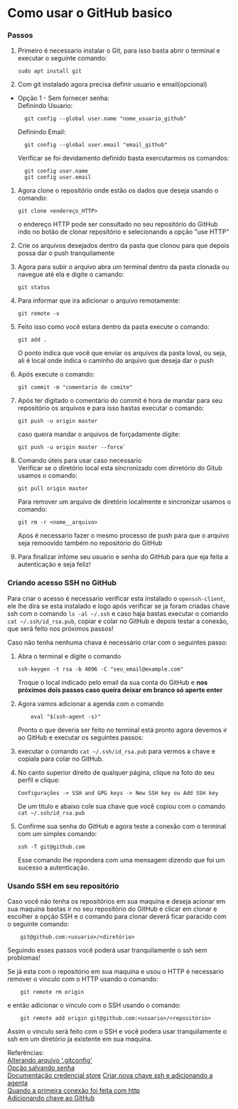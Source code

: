 # Como usar o GitHub basico

### Passos

1.  Primeiro é necessario instalar o Git, para isso basta abrir o terminal e executar o seguinte comando:

        sudo apt install git

1.  Com git instalado agora precisa definir usuario e email(opcional)

- Opção 1 - Sem fornecer senha:  
   Definindo Usuario:

        git config --global user.name "nome_usuario_github"

  Definindo Email:

        git config --global user.email "email_github"

  Verificar se foi devidamento definido basta exercutarmos os comandos:

        git config user.name
        git config user.email

1.  Agora clone o repositório onde estão os dados que deseja usando o comando:

        git clone <endereço_HTTP>

    o endereço HTTP pode ser consultado no seu repositório do GitHub indo no botão de clonar repositório e selecionando a opção "use HTTP"

2.  Crie os arquivos desejados dentro da pasta que clonou para que depois possa dar o push tranquilamente

3.  Agora para subir o arquivo abra um terminal dentro da pasta clonada ou navegue até ela e digite o camando:

        git status

4.  Para informar que ira adicionar o arquivo remotamente:

        git remote -v

5.  Feito isso como você estara dentro da pasta execute o comando:

        git add .

    O ponto indica que você que enviar os arquivos da pasta loval, ou seja, ali é local onde indica o caminho do arquivo que deseja dar o push

6.  Após execute o comando:

        git commit -m "comentario do comite"

7.  Após ter digitado o comentário do commit é hora de mandar para seu repositório os arquivos e para isso bastas executar o comando:

        git push -u origin master

    caso queira mandar o arquivos de forçadamente digite:

        git push -u origin master --force`

8.  Comando úteis para usar caso necessario  
    Verificar se o diretório local esta sincronizado com dirretório do Gitub usamos o comando:

        git pull origin master

    Para remover um arquivo de diretório localmente e sincronizar usamos o comando:

        git rm -r <nome__arquivo>

    Apos é necessario fazer o mesmo processo de push para que o arquivo seja remoovido também no repositório do GitHub

9.  Para finalizar infome seu usuario e senha do GitHub para que eja feita a autenticação e seja feliz!

### Criando acesso SSH no GitHub

Para criar o acesso é necessario verificar esta instalado o `openssh-client`, ele lhe dira se esta instalado e logo após verificar se ja foram criadas chave ssh com o comando `ls -al ~/.ssh` e caso haja bastas executar o comando `cat ~/.ssh/id_rsa.pub`, copiar e colar no GitHub e depois testar a conexão, que será feito nos próximos passos!

Caso não tenha nenhuma chava é necessário criar com o seguintes passo:

1.  Abra o terminal e digite o comando

        ssh-keygen -t rsa -b 4096 -C "seu_email@example.com"

    Troque o local indicado pelo email da sua conta do GitHub e **nos próximos dois passos caso queira deixar em branco só aperte enter**

1.  Agora vamos adicionar a agenda com o comando

            eval "$(ssh-agent -s)"

    Pronto o que deveria ser feito no terminal está pronto agora devemos ir ao GitHub e executar os seguintes passos:

1.  executar o comando `cat ~/.ssh/id_rsa.pub` para vermos a chave e copiala para colar no GitHub.
1.  No canto superior direito de qualquer página, clique na foto do seu perfil e clique:

        Configurações -> SSH and GPG keys -> New SSH key ou Add SSH key

    De um titulo e abaixo cole sua chave que você copiou com o comando `cat ~/.ssh/id_rsa.pub`

1.  Confirme sua senha do GitHub e agora teste a conexão com o terminal com um simples comando:

        ssh -T git@github.com

    Esse comando lhe repondera com uma mensagem dizendo que foi um sucesso a autenticação.

### Usando SSH em seu repositório

Caso você não tenha os repositórios em sua maquina e deseja acionar em sua maquina bastas ir no seu repositório do GitHub e clicar em clonar e escolher a opção SSH e o comando para clonar deverá ficar paracido com o seguinte comando:

        git@github.com:<usuario>/<diretório>

Seguindo esses passos você poderá usar tranquilamente o ssh sem problomas!

Se já esta com o repositório em sua maquina e usou o HTTP é necessario remover o vinculo com o HTTP usando o comando:

        git remote rm origin

e então adicionar o vinculo com o SSH usando o comando:

        git remote add origin git@github.com:<usuario>/<repositório>

Assim o vinculo será feito com o SSH e você podera usar tranquilamente o ssh em um diretório ja existente em sua maquina.

Referências:  
[Alterando arquivo '.gitconfig'](https://fellipe.com/blog/definindo-configuracoes-do-gitconfig-apos-a-instalacao-do-git/)  
[Opção salvando senha](https://stackoverflow.com/questions/35942754/how-to-save-username-and-password-in-git)  
[Documentação credencial store](https://git-scm.com/docs/git-credential-store)
[Criar nova chave ssh e adicionando a agenta](https://help.github.com/pt/github/authenticating-to-github/generating-a-new-ssh-key-and-adding-it-to-the-ssh-agent)  
[Quando a primeira conexão foi feita com http](https://stackoverflow.com/questions/33880832/github-ssh-key-claiming-it-is-not-used)  
[Adicionando chave ao GitHub](https://help.github.com/pt/github/authenticating-to-github/adding-a-new-ssh-key-to-your-github-account)
